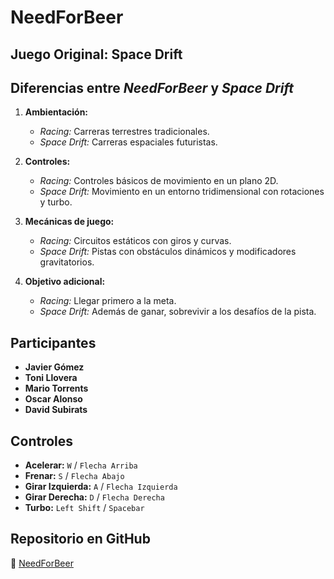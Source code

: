 # NeedForBeer

## Juego Original: **Space Drift**

## Diferencias entre *NeedForBeer* y *Space Drift*
1. **Ambientación:**  
   - *Racing:* Carreras terrestres tradicionales.  
   - *Space Drift:* Carreras espaciales futuristas.  

2. **Controles:**  
   - *Racing:* Controles básicos de movimiento en un plano 2D.  
   - *Space Drift:* Movimiento en un entorno tridimensional con rotaciones y turbo.  

3. **Mecánicas de juego:**  
   - *Racing:* Circuitos estáticos con giros y curvas.  
   - *Space Drift:* Pistas con obstáculos dinámicos y modificadores gravitatorios.  

4. **Objetivo adicional:**  
   - *Racing:* Llegar primero a la meta.  
   - *Space Drift:* Además de ganar, sobrevivir a los desafíos de la pista.  

## Participantes
- **Javier Gómez**  
- **Toni Llovera**  
- **Mario Torrents**  
- **Oscar Alonso**  
- **David Subirats**

## Controles
- **Acelerar:** `W` / `Flecha Arriba`  
- **Frenar:** `S` / `Flecha Abajo`  
- **Girar Izquierda:** `A` / `Flecha Izquierda`  
- **Girar Derecha:** `D` / `Flecha Derecha`
- **Turbo:** `Left Shift` / `Spacebar` 

## Repositorio en GitHub
🔗 [NeedForBeer](https://github.com/javiergg14/RacingFisica)



